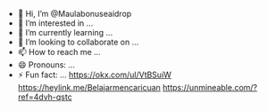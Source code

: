 - 👋 Hi, I’m @Maulabonuseaidrop
- 👀 I’m interested in ...
- 🌱 I’m currently learning ...
- 💞️ I’m looking to collaborate on ...
- 📫 How to reach me ...
- 😄 Pronouns: ...
- ⚡ Fun fact: ...
https://okx.com/ul/VtBSuiW
https://heylink.me/Belajarmencaricuan
https://unmineable.com/?ref=4dvh-qstc
<!---
Maulabonuseaidrop/Maulabonuseaidrop is a ✨ special ✨ repository because its `README.md` (this file) appears on your GitHub profile.
You can click the Preview link to take a look at your changes.
--->
